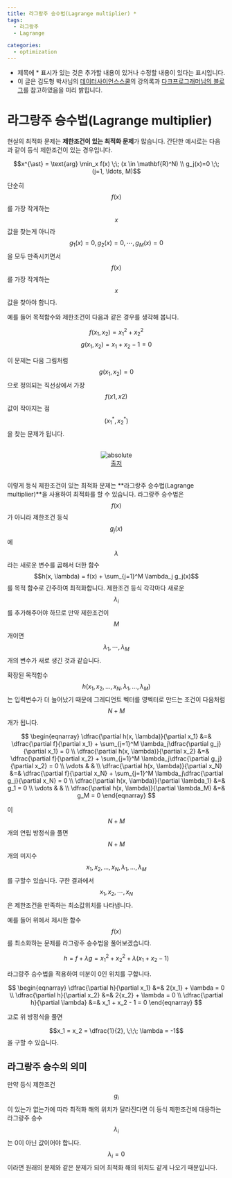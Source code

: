 ```yaml
---
title: 라그랑주 승수법(Lagrange multiplier) *
tags:
  - 라그랑주
  - Lagrange

categories:
  - optimization
---
```


- 제목에 * 표시가 있는 것은 추가할 내용이 있거나 수정할 내용이 있다는 표시입니다.
- 이 글은 김도형 박사님의 <a href="https://datascienceschool.net/">데이터사이언스스쿨</a>의 강의록과 <a href="http://darkpgmr.tistory.com"> 다크프로그래머님의 블로그</a>를 참고하였음을 미리 밝힙니다.

# 라그랑주 승수법(Lagrange multiplier)

현실의 최적화 문제는 **제한조건이 있는 최적화 문제**가 많습니다. 간단한 예시로는 다음과 같이 등식 제한조건이 있는 경우입니다.

$$x^{\ast} = \text{arg} \min_x f(x) \;\; (x \in \mathbf{R}^N) \\  
g_j(x)=0 \;\; (j=1, \ldots, M)$$

단순히 $$f(x)$$를 가장 작게하는 $$x$$값을 찾는게 아니라 $$g_1(x) = 0, g_2(x) = 0, \cdots, g_M(x) = 0$$을 모두 만족시키면서 $$f(x)$$를 가장 작게하는 $$x$$값을 찾아야 합니다.

예를 들어 목적함수와 제한조건이 다음과 같은 경우를 생각해 봅니다.

$$f(x_1, x_2) = x_1^2 + x_2^2$$
$$g(x_1, x_2) = x_1 + x_2 - 1 = 0$$

이 문제는 다음 그림처럼 $$g(x_1,x_2)=0$$으로 정의되는 직선상에서 가장 $$f(x1,x2)$$값이 작아지는 점 $$(x_1^{\ast}, x_2^{\ast})$$을 찾는 문제가 됩니다.

<br/>
<center><img data-action="zoom" src='{{ "/assets/img/con_optimization.png" | relative_url }}' alt='absolute'></center>
<center><a href="https://datascienceschool.net/view-notebook/0c66f1810445488baf19cac79305793b/">출저</a></center>
<br/>

이렇게 등식 제한조건이 있는 최적화 문제는 **라그랑주 승수법(Lagrange multiplier)**을 사용하여 최적화를 할 수 있습니다.
라그랑주 승수법은 $$f(x)$$가 아니라 제한조건 등식$$g_j(x)$$에 $$\lambda$$라는 새로운 변수를 곱해서 더한 함수
$$h(x, \lambda) = f(x) + \sum_{j=1}^M \lambda_j g_j(x)$$
를 목적 함수로 간주하여 최적화합니다. 제한조건 등식 각각마다 새로운 $$\lambda_i$$를 추가해주어야 하므로 만약 제한조건이 $$M$$개이면 $$\lambda_1, \cdots , \lambda_M$$개의 변수가 새로 생긴 것과 같습니다.

확장된 목적함수 $$h(x_1, x_2, \ldots , x_N, \lambda_1, \ldots , \lambda_M)$$는 입력변수가 더 늘어났기 때문에 그레디언트 벡터를 영벡터로 만드는 조건이 다음처럼 $$N+M$$개가 됩니다.

$$
\begin{eqnarray}
\dfrac{\partial h(x, \lambda)}{\partial x_1}
&=& \dfrac{\partial f}{\partial x_1} + \sum_{j=1}^M \lambda_j\dfrac{\partial g_j}{\partial x_1} = 0 \\
\dfrac{\partial h(x, \lambda)}{\partial x_2}
&=& \dfrac{\partial f}{\partial x_2} + \sum_{j=1}^M \lambda_j\dfrac{\partial g_j}{\partial x_2} = 0 \\
\vdots & & \\
\dfrac{\partial h(x, \lambda)}{\partial x_N}
&=& \dfrac{\partial f}{\partial x_N} + \sum_{j=1}^M \lambda_j\dfrac{\partial g_j}{\partial x_N} = 0 \\
\dfrac{\partial h(x, \lambda)}{\partial \lambda_1} &=& g_1 = 0 \\
\vdots & & \\
\dfrac{\partial h(x, \lambda)}{\partial \lambda_M} &=& g_M = 0
\end{eqnarray}
$$

이 $$N+M$$개의 연립 방정식을 풀면 $$N+M$$개의 미지수 $$x_1, x_2, \ldots, x_N, \lambda_1, \ldots , \lambda_M$$를 구할수 있습니다. 구한 결과에서 $$x_1, x_2, \cdots, x_N$$
은 제한조건을 만족하는 최소값위치를 나타냅니다.

예를 들어 위에서 제시한 함수 $$f(x)$$를 최소화하는 문제를 라그랑주 승수법을 풀어보겠습니다.

$$h = f + \lambda g = x_1^2 + x_2^2 + \lambda ( x_1 + x_2 - 1 )$$

라그랑주 승수법을 적용하여 미분이 0인 위치를 구합니다.

$$
\begin{eqnarray}
\dfrac{\partial h}{\partial x_1}
&=& 2{x_1} + \lambda = 0 \\
\dfrac{\partial h}{\partial x_2}
&=& 2{x_2} + \lambda = 0 \\
\dfrac{\partial h}{\partial \lambda}
&=& x_1 + x_2 - 1 = 0
\end{eqnarray}
$$

고로 위 방정식을 풀면

$$x_1 = x_2 = \dfrac{1}{2}, \;\;\; \lambda = -1$$
을 구할 수 있습니다.

## 라그랑주 승수의 의미

만약 등식 제한조건 $$g_i$$이 있는가 없는가에 따라 최적화 해의 위치가 달라진다면 이 등식 제한조건에 대응하는 라그랑주 승수 $$\lambda_i$$는 0이 아닌 값이어야 합니다. $$\lambda_i=0$$이라면 원래의 문제와 같은 문제가 되어 최적화 해의 위치도 같게 나오기 때문입니다.
